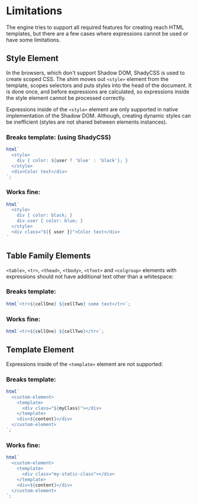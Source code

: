 # Limitations

The engine tries to support all required features for creating reach HTML templates, but there are a few cases where expressions cannot be used or have some limitations.

## Style Element

In the browsers, which don't support Shadow DOM, ShadyCSS is used to create scoped CSS. The shim moves out `<style>` element from the template, scopes selectors and puts styles into the head of the document. It is done once, and before expressions are calculated, so expressions inside the style element cannot be processed correctly.

Expressions inside of the `<style>` element are only supported in native implementation of the Shadow DOM. Although, creating dynamic styles can be inefficient (styles are not shared between elements instances).

### Breaks template: (using ShadyCSS) <!-- omit in toc -->

```javascript
html`
  <style>
    div { color: ${user ? 'blue' : 'black'}; }
  </style>
  <div>Color text</div>
`;
```

### Works fine: <!-- omit in toc -->

```javascript
html`
  <style>
    div { color: black; }
    div.user { color: blue; }
  </style>
  <div class="${{ user }}">Color text</div>
`
```

## Table Family Elements

`<table>`, `<tr>`, `<thead>`, `<tbody>`, `<tfoot>` and `<colgroup>` elements with expressions should not have additional text other than a whitespace:

### Breaks template: <!-- omit in toc -->

```javascript
html`<tr>${cellOne} ${cellTwo} some text</tr>`;
```

### Works fine: <!-- omit in toc -->
  ```javascript
  html`<tr>${cellOne} ${cellTwo}</tr>`;
  ```

## Template Element

Expressions inside of the `<template>` element are not supported:

### Breaks template: <!-- omit in toc -->

```javascript
html`
  <custom-element>
    <template>
      <div class="${myClass}"></div>
    </template>
    <div>${content}</div>
  </custom-element>
`;
```
### Works fine: <!-- omit in toc -->

```javascript
html`
  <custom-element>
    <template>
      <div class="my-static-class"></div>
    </template>
    <div>${content}</div>
  </custom-element>
`;
```